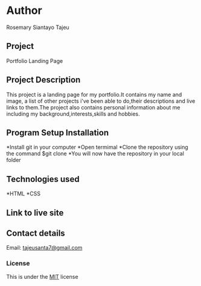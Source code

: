 # Author
Rosemary Siantayo Tajeu

## Project
Portfolio Landing Page

## Project Description
This project is a landing page for my portfolio.It contains my name and image, a list of other projects i've been able to do,their descriptions and live links to them.The project also contains personal information about me including my background,interests,skills and hobbies.

## Program Setup Installation
*Install git in your computer
*Open termimal
*Clone the repository using the command $git clone
*You will now have the repository in your local folder
 
## Technologies used
*HTML
*CSS
## Link to live site

## Contact details
Email: tajeusanta7@gmail.com
### License
This is under the [MIT](LICENSE) license 